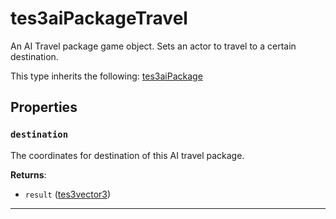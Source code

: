 <!---
	This file is autogenerated. Do not edit this file manually. Your changes will be ignored.
	More information: https://github.com/MWSE/MWSE/tree/master/docs
-->

# tes3aiPackageTravel

An AI Travel package game object. Sets an actor to travel to a certain destination.

This type inherits the following: [tes3aiPackage](../../types/tes3aiPackage)
## Properties

### `destination`

The coordinates for destination of this AI travel package.

**Returns**:

* `result` ([tes3vector3](../../types/tes3vector3))

***


